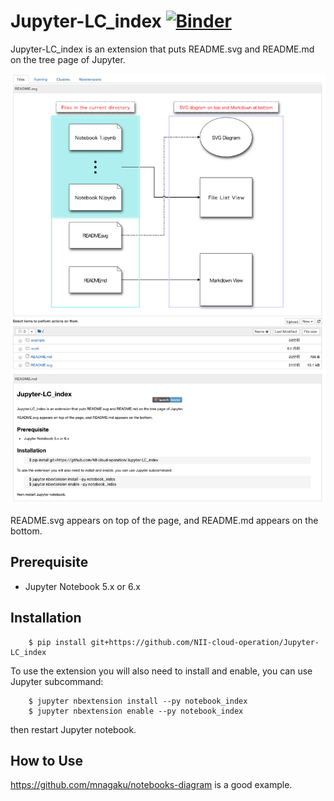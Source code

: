 # Jupyter-LC\_index [![Binder](https://mybinder.org/badge_logo.svg)](https://mybinder.org/v2/gh/NII-cloud-operation/Jupyter-LC_index/master)

Jupyter-LC\_index is an extension that puts README.svg and README.md on the tree page of Jupyter.

![example](./example/image.png)

README.svg appears on top of the page, and README.md appears on the bottom.

## Prerequisite

* Jupyter Notebook 5.x or 6.x

## Installation

        $ pip install git+https://github.com/NII-cloud-operation/Jupyter-LC_index

To use the extension you will also need to install and enable, you can use Jupyter subcommand:

        $ jupyter nbextension install --py notebook_index
        $ jupyter nbextension enable --py notebook_index

then restart Jupyter notebook.

## How to Use
https://github.com/mnagaku/notebooks-diagram is a good example.
